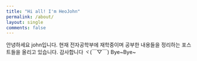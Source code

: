 ```yaml
---
title: "Hi all! I'm HeoJohn"
permalink: /about/
layout: single
comments: false
---
```


안녕하세요 john입니다.
현재 전자공학부에 재학중이며 공부한 내용들을 정리하는 포스트들을 올리고 있습니다.
감사합니다 
ヾ(￣▽￣) Bye~Bye~
